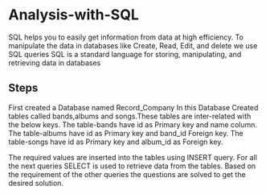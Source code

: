 # Analysis-with-SQL
SQL helps you to easily get information from data at high efficiency. 
To manipulate the data in databases like Create, Read, Edit, and delete we use SQL queries
SQL is a standard language for storing, manipulating, and retrieving data in databases

## Steps
First created a Database named Record_Company
In this Database Created tables called bands,albums and songs.These tables are inter-related with the below keys.
The table-bands have id as Primary key and name column.
The table-albums have id as Primary key and band_id Foreign key.
The table-songs have id as Primary key  and album_id as Foreign key.

The required values are inserted into the tables using INSERT query.
For all the next queries SELECT is used to retrieve data from the tables.
Based on the requirement of the other queries the questions are solved to get the desired solution.
